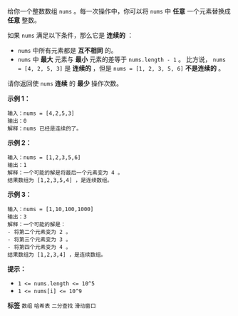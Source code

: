 给你一个整数数组 `nums` 。每一次操作中，你可以将 `nums` 中 **任意** 一个元素替换成 **任意** 整数。

如果 `nums` 满足以下条件，那么它是 **连续的** ：
-  `nums` 中所有元素都是 <b>互不相同</b> 的。
-  `nums` 中 **最大** 元素与 **最小** 元素的差等于 `nums.length - 1` 。
比方说， `nums = [4, 2, 5, 3]` 是 **连续的** ，但是 `nums = [1, 2, 3, 5, 6]` **不是连续的** 。

请你返回使 `nums` **连续** 的 **最少** 操作次数。

 

 **示例 1：** 

```
输入：nums = [4,2,5,3]
输出：0
解释：nums 已经是连续的了。

```
 **示例 2：** 

```
输入：nums = [1,2,3,5,6]
输出：1
解释：一个可能的解是将最后一个元素变为 4 。
结果数组为 [1,2,3,5,4] ，是连续数组。

```
 **示例 3：** 

```
输入：nums = [1,10,100,1000]
输出：3
解释：一个可能的解是：
- 将第二个元素变为 2 。
- 将第三个元素变为 3 。
- 将第四个元素变为 4 。
结果数组为 [1,2,3,4] ，是连续数组。

```
 

 **提示：** 
-  `1 <= nums.length <= 10^5` 
-  `1 <= nums[i] <= 10^9` 
 
**标签**
`数组` `哈希表` `二分查找` `滑动窗口` 

